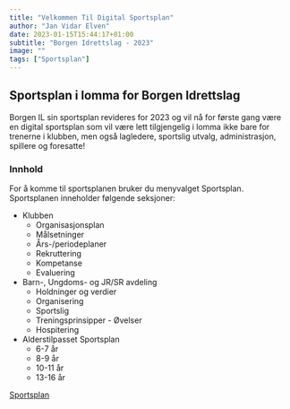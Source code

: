 ```yaml
---
title: "Velkommen Til Digital Sportsplan"
author: "Jan Vidar Elven"
date: 2023-01-15T15:44:17+01:00
subtitle: "Borgen Idrettslag - 2023"
image: ""
tags: ["Sportsplan"]
---
```

## Sportsplan i lomma for Borgen Idrettslag

Borgen IL sin sportsplan revideres for 2023 og vil nå for første gang være en digital sportsplan som vil være lett tilgjengelig i lomma ikke bare for trenerne i klubben, men også lagledere, sportslig utvalg, administrasjon, spillere og foresatte!

### Innhold

For å komme til sportsplanen bruker du menyvalget Sportsplan. Sportsplanen inneholder følgende seksjoner:

- Klubben
  - Organisasjonsplan
  - Målsetninger
  - Års-/periodeplaner
  - Rekruttering
  - Kompetanse
  - Evaluering
- Barn-, Ungdoms- og JR/SR avdeling
  - Holdninger og verdier
  - Organisering
  - Sportslig
  - Treningsprinsipper - Øvelser
  - Hospitering
- Alderstilpasset Sportsplan
  - 6-7 år
  - 8-9 år
  - 10-11 år
  - 13-16 år

[Sportsplan](/page/sportsplan/)
